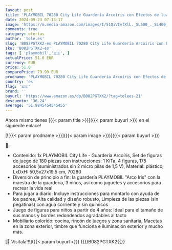```yaml
---
layout: post
title: 'PLAYMOBIL 70280 City Life Guardería Arcoíris con Efectos de luz y Sonido  A Partir de 4 años  Multicolor'
date: 2024-09-23 07:13:17
image: 'https://m.media-amazon.com/images/I/51QiVIvfXlL._SL500_._SL400_.jpg'
comments: true
category: ofertas
author: 'tole.es'
slug: 'B082PGTXK2-es PLAYMOBIL 70280 City Life Guardería Arcoíris con Efectos...'
sku: 'B082PGTXK2-es'
tags: [ 'playmobil','🇪🇸', ]
actualPrice: 51.0 EUR
currency: EUR
price: 51.0
comparePrice: 79.99 EUR
prodname: 'PLAYMOBIL 70280 City Life Guardería Arcoíris con Efectos de luz y Sonido  A Partir de 4 años  Multicolor'
country: 'es'
flag: '🇪🇸'
brand: ''
buyurl: 'https://www.amazon.es/dp/B082PGTXK2/?tag=tolees-21'
descuento: '36.24'
average: '51.9845454545455'
---
```


Ahora mismo tienes [{{< param title >}}]({{< param buyurl >}}) en el siguiente enlace!

[![{{< param prodname >}}]({{< param image >}})]({{< param buyurl >}})

🔎:

- Contenido: 1x PLAYMOBIL City Life - Guardería Arcoíris, Set de figuras de juego de 180 piezas con instrucciones: 1 KiTa, 4 figuras, 175 accesorios (suministrados sin 2 micro pilas de 1,5 V), Material: plástico, LxDxH: 50,5x27x19,5 cm, 70280
- Diversión de principio a fin: la guardería PLAYMOBIL "Arco Iris" con la maestra de la guardería, 3 niños, así como juguetes y accesorios para recrear la vida real
- Para jugar a diario: Incluye instrucciones para montarlo con ayuda de los padres, Alta calidad y diseño robusto, Limpieza de las piezas (sin pegatinas) con agua corriente y sin químicos
- Juego de figuras para niños a partir de 4 años: Ideal para el tamaño de sus manos y bordes redondeados agradables al tacto
- Mobiliario colorido: cocina, rincón de juegos y zona sanitaria, Macetas en la zona exterior, timbre que funciona e iluminación exterior y mucho más.

[🛒 Visítala!!!]({{< param buyurl >}})
{{<world>}}B082PGTXK2{{</world>}}
